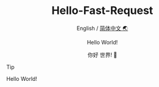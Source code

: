 <div align="center">

<h1 align="center">Hello-Fast-Request</h1>

English / [简体中文 🌏](https://github.com/jzxy-cbq/Hello-Fast-Request/blob/main/README_CN.md)

Hello World!

你好 世界! 🚀

</div>


> [!TIP]
> Hello World!
